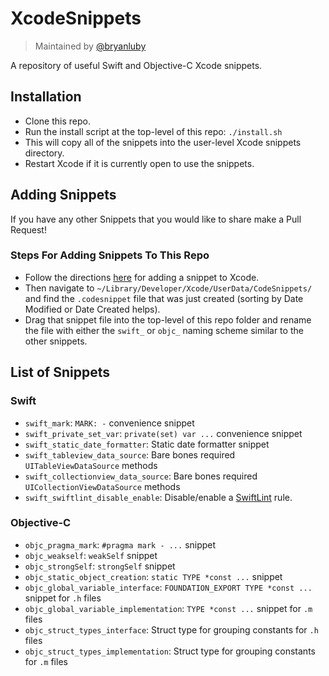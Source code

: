 # XcodeSnippets

> Maintained by [@bryanluby](https://github.com/bryanluby)

A repository of useful Swift and Objective-C Xcode snippets.

## Installation

- Clone this repo.
- Run the install script at the top-level of this repo: `./install.sh`
- This will copy all of the snippets into the user-level Xcode snippets directory.
- Restart Xcode if it is currently open to use the snippets.

## Adding Snippets

If you have any other Snippets that you would like to share make a Pull Request!

### Steps For Adding Snippets To This Repo

- Follow the directions [here](https://stackoverflow.com/questions/52417561/how-to-add-custom-code-snippets-in-xcode-10) for adding a snippet to Xcode.
- Then navigate to `~/Library/Developer/Xcode/UserData/CodeSnippets/` and find the `.codesnippet` file that was just created (sorting by Date Modified or Date Created helps).
- Drag that snippet file into the top-level of this repo folder and rename the file with either the `swift_` or `objc_` naming scheme similar to the other snippets.

## List of Snippets

### Swift

- `swift_mark`: `MARK: -` convenience snippet
- `swift_private_set_var`: `private(set) var ...` convenience snippet
- `swift_static_date_formatter`: Static date formatter snippet
- `swift_tableview_data_source`: Bare bones required `UITableViewDataSource` methods
- `swift_collectionview_data_source`: Bare bones required `UICollectionViewDataSource` methods
- `swift_swiftlint_disable_enable`: Disable/enable a [SwiftLint](https://github.com/realm/SwiftLint) rule.

### Objective-C

- `objc_pragma_mark`: `#pragma mark - ...` snippet
- `objc_weakself`: `weakSelf` snippet
- `objc_strongSelf`: `strongSelf` snippet
- `objc_static_object_creation`: `static TYPE *const ...` snippet
- `objc_global_variable_interface`: `FOUNDATION_EXPORT TYPE *const ...` snippet for `.h` files
- `objc_global_variable_implementation`: `TYPE *const ...` snippet for `.m` files
- `objc_struct_types_interface`: Struct type for grouping constants for `.h` files
- `objc_struct_types_implementation`: Struct type for grouping constants for `.m` files
